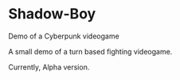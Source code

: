 # Shadow-Boy
Demo of a Cyberpunk videogame 


A small demo of a turn based fighting videogame. 

Currently, Alpha version.
